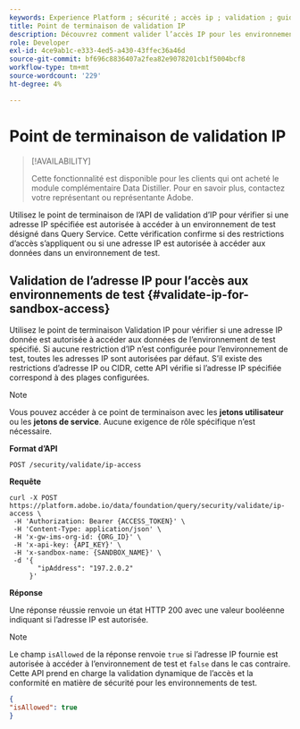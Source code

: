 ```yaml
---
keywords: Experience Platform ; sécurité ; accès ip ; validation ; guide API ; service de requête ; vérification IP
title: Point de terminaison de validation IP
description: Découvrez comment valider l’accès IP pour les environnements de test dans Query Service à l’aide du point de terminaison de l’API de validation d’IP.
role: Developer
exl-id: 4ce9ab1c-e333-4ed5-a430-43ffec36a46d
source-git-commit: bf696c8836407a2fea82e9078201cb1f5004bcf8
workflow-type: tm+mt
source-wordcount: '229'
ht-degree: 4%

---
```


# Point de terminaison de validation IP

>[!AVAILABILITY]
>
>Cette fonctionnalité est disponible pour les clients qui ont acheté le module complémentaire Data Distiller. Pour en savoir plus, contactez votre représentant ou représentante Adobe.

Utilisez le point de terminaison de l’API de validation d’IP pour vérifier si une adresse IP spécifiée est autorisée à accéder à un environnement de test désigné dans Query Service. Cette vérification confirme si des restrictions d’accès s’appliquent ou si une adresse IP est autorisée à accéder aux données dans un environnement de test.

## Validation de l’adresse IP pour l’accès aux environnements de test {#validate-ip-for-sandbox-access}

Utilisez le point de terminaison Validation IP pour vérifier si une adresse IP donnée est autorisée à accéder aux données de l’environnement de test spécifié. Si aucune restriction d’IP n’est configurée pour l’environnement de test, toutes les adresses IP sont autorisées par défaut. S’il existe des restrictions d’adresse IP ou CIDR, cette API vérifie si l’adresse IP spécifiée correspond à des plages configurées.

>[!NOTE]
>
>Vous pouvez accéder à ce point de terminaison avec les **jetons utilisateur** ou les **jetons de service**. Aucune exigence de rôle spécifique n’est nécessaire.

**Format d’API**

```http
POST /security/validate/ip-access
```

**Requête**

```shell
curl -X POST https://platform.adobe.io/data/foundation/query/security/validate/ip-access \
 -H 'Authorization: Bearer {ACCESS_TOKEN}' \
 -H 'Content-Type: application/json' \
 -H 'x-gw-ims-org-id: {ORG_ID}' \
 -H 'x-api-key: {API_KEY}' \
 -H 'x-sandbox-name: {SANDBOX_NAME}' \
 -d '{
       "ipAddress": "197.2.0.2"
     }'
```

**Réponse**

Une réponse réussie renvoie un état HTTP 200 avec une valeur booléenne indiquant si l’adresse IP est autorisée.

>[!NOTE]
>
>Le champ `isAllowed` de la réponse renvoie `true` si l’adresse IP fournie est autorisée à accéder à l’environnement de test et `false` dans le cas contraire. Cette API prend en charge la validation dynamique de l’accès et la conformité en matière de sécurité pour les environnements de test.

```json
{
"isAllowed": true
}
```
